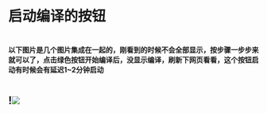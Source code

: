 # 启动编译的按钮
#
#### 以下图片是几个图片集成在一起的，刚看到的时候不会全部显示，按步骤一步步来就可以了，点击绿色按钮开始编译后，没显示编译，刷新下网页看看，这个按钮启动有时候会有延迟1~2分钟启动
#
## !<img src="https://github.com/danshui-git/shuoming/blob/master/doc/sd002.png" />
#
